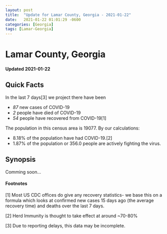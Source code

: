 ```yaml
---
layout: post
title:  "Update for Lamar County, Georgia - 2021-01-22"
date:   2021-01-22 01:01:29 -0600
categories: [Georgia]
tags: [Lamar-Georgia]
---
```


# Lamar County, Georgia
#### Updated 2021-01-22

## Quick Facts

In the last 7 days[3] we project there have been
- *87* new cases of COVID-19
- *2* people have died of COVID-19
- *54* people have recovered from COVID-19[1]

The population in this census area is 19077. By our calculations:
- 8.18% of the population have had COVID-19.[2]
- 1.87% of the population or 356.0 people are actively fighting the virus.

## Synopsis

Comming soon...


#### Footnotes

[1] Most US CDC offices do give any recovery statistics- we base this on a formula which looks at confirmed new cases
15 days ago (the average recovery time) and deaths over the last 7 days.

[2] Herd Immunity is thought to take effect at around ~70-80%

[3] Due to reporting delays, this data may be incomplete.
 
    